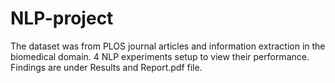 # NLP-project
The dataset was from PLOS journal articles and information extraction in the biomedical domain. 4 NLP experiments setup to view their performance.
Findings are under Results and Report.pdf file.
